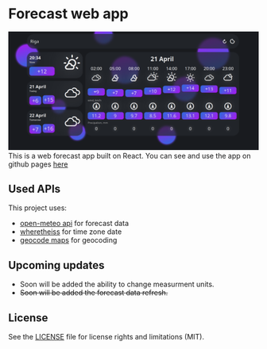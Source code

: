 # Forecast web app

![](https://github.com/do0dleman/forecast/blob/edc07e052098c32cf6a3cb0f0017cc38cafb487b/app.png)
This is a web forecast app built on React.
You can see and use the app on github pages [here](https://do0dleman.github.io/forecast/)

## Used APIs

This project uses:

* [open-meteo api](https://open-meteo.com/) for forecast data
* [wheretheiss](https://wheretheiss.at/) for time zone date
* [geocode maps](https://geocode.maps.co/) for geocoding

## Upcoming updates

* Soon will be added the ability to change measurment units.
* ~~Soon will be added the forecast data refresh.~~

## License

See the [LICENSE](https://github.com/do0dleman/forecast/blob/master/LICENSE.md) file for license rights and limitations (MIT).
